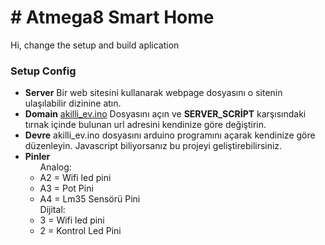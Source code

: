 <h1 color="blue"># Atmega8 Smart Home </h1>

Hi, change the setup and build aplication

<h3>Setup Config</h3>
<ul>
	<li><b>Server</b> Bir web sitesini kullanarak webpage dosyasını o sitenin ulaşılabilir dizinine atın.</li>
	<li><b>Domain</b> <a href="hamo_proje/akilli_ev/akilli_ev.ino">akilli_ev.ino</a> Dosyasını açın ve <b>SERVER_SCRİPT</b> karşısındaki tırnak içinde bulunan url adresini kendinize göre değiştirin.</li>
	<li><b>Devre</b> akilli_ev.ino dosyasını arduino programını açarak kendinize göre düzenleyin. Javascript biliyorsanız bu projeyi geliştirebilirsiniz. </li>
	<li><b>Pinler</b> <ul>Analog:<li>A2 = Wifi led pini</li><li>A3 = Pot Pini</li><li>A4 = Lm35 Sensörü Pini</li></ul>
		<ul>Dijital:<li>3 = Wifi led pini</li><li>2 = Kontrol Led Pini</li></ul>
	</li>
</ul>
